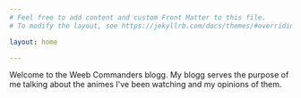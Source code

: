```yaml
---
# Feel free to add content and custom Front Matter to this file.
# To modify the layout, see https://jekyllrb.com/docs/themes/#overriding-theme-defaults

layout: home

---
```

Welcome to the Weeb Commanders blogg. My blogg serves the purpose of me talking about the animes I've been watching and my opinions of them.